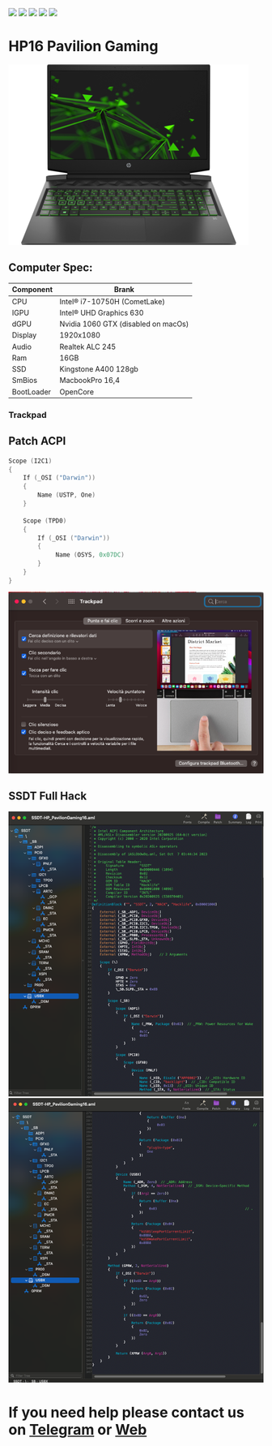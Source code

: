 [![](https://img.shields.io/badge/Gitter%20HL%20Community-Chat-informational?style=flat&logo=gitter&logoColor=white&color=ed1965)](https://gitter.im/Hackintosh-Life-IT/community)
[![](https://img.shields.io/badge/Reposity-Baio77-informational?style=flat&logo=apple&logoColor=white&color=9debeb)](https://github.com/Baio1977?tab=repositories)
[![](https://img.shields.io/badge/Telegram-HackintoshLifeIT-informational?style=flat&logo=telegram&logoColor=white&color=5fb659)](https://t.me/HackintoshLife_it)
[![](https://img.shields.io/badge/Facebook-HackintoshLifeIT-informational?style=flat&logo=facebook&logoColor=white&color=3a4dc9)](https://www.facebook.com/hackintoshlife/)
[![](https://img.shields.io/badge/Instagram-HackintoshLifeIT-informational?style=flat&logo=instagram&logoColor=white&color=8a178a)](https://www.instagram.com/hackintoshlife.it_official/)

# HP16 Pavilion Gaming

![descrizione](./ScreenShot/1.png)

## Computer Spec:

| Component          | Brank                               |
| ------------------ | ----------------------------------  |
| CPU                | Intel® i7-10750H (CometLake)        |
| IGPU               | Intel® UHD Graphics 630             |
| dGPU               | Nvidia 1060 GTX (disabled on macOs) |
| Display            | 1920x1080                           |
| Audio              | Realtek ALC 245 |
| Ram                | 16GB                                |
| SSD                | Kingstone A400 128gb                |
| SmBios             | MacbookPro 16,4                     |
| BootLoader         | OpenCore                            |

### Trackpad

## Patch ACPI 

```swift
Scope (I2C1)
{
    If (_OSI ("Darwin"))
    {
        Name (USTP, One)
    }
    
    Scope (TPD0)
    {
        If (_OSI ("Darwin"))
        {
             Name (OSYS, 0x07DC)
        }        
    }
}     
```               
![descrizione](./ScreenShot/4.png)

## SSDT Full Hack

![HP](./Screenshot/2.png)
![HP](./Screenshot/3.png)
# If you need help please contact us on [Telegram](https://t.me/HackintoshLife_it) or [Web](https://www.hackintoshlife.it/)
